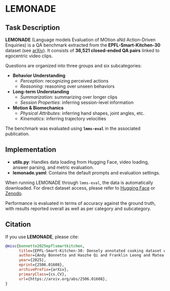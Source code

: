 # LEMONADE

## Task Description  

**LEMONADE** (Language models Evaluation of MOtion aNd Action-Driven Enquiries) is a QA benchmark extracted from the **EPFL-Smart-Kitchen-30** dataset (see [arXiv](https://arxiv.org/abs/2506.01608)). It consists of **36,521 closed-ended QA pairs** linked to egocentric video clips.  

Questions are organized into three groups and six subcategories:  

- **Behavior Understanding**  
  - *Perception*: recognizing perceived actions  
  - *Reasoning*: reasoning over unseen behaviors  
- **Long-term Understanding**  
  - *Summarization*: summarizing over longer clips  
  - *Session Properties*: inferring session-level information  
- **Motion & Biomechanics**  
  - *Physical Attributes*: inferring hand shapes, joint angles, etc.  
  - *Kinematics*: inferring trajectory velocities  

The benchmark was evaluated using **`lmms-eval`** in the associated publication.  


## Implementation  

- **utils.py**: Handles data loading from Hugging Face, video loading, answer parsing, and metric evaluation.  
- **lemonade.yaml**: Contains the default prompts and evaluation settings.

When running LEMONADE through `lmms-eval`, the data is automatically downloaded. For direct dataset access, please refer to [Hugging Face](https://huggingface.co/datasets/amathislab/LEMONADE) or [Zenodo](https://zenodo.org/records/15535461).  

Performance is evaluated in terms of accuracy against the ground truth, with results reported overall as well as per category and subcategory.

## Citation  

If you use **LEMONADE**, please cite:  

```bibtex
@misc{bonnetto2025epflsmartkitchen,
      title={EPFL-Smart-Kitchen-30: Densely annotated cooking dataset with 3D kinematics to challenge video and language models}, 
      author={Andy Bonnetto and Haozhe Qi and Franklin Leong and Matea Tashkovska and Mahdi Rad and Solaiman Shokur and Friedhelm Hummel and Silvestro Micera and Marc Pollefeys and Alexander Mathis},
      year={2025},
      eprint={2506.01608},
      archivePrefix={arXiv},
      primaryClass={cs.CV},
      url={https://arxiv.org/abs/2506.01608}, 
}
```